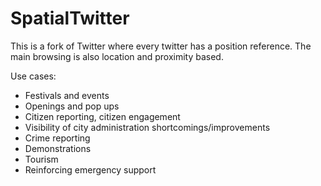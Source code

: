 # SpatialTwitter

This is a fork of Twitter where every twitter has a position reference. The main browsing is also location and proximity based. 

Use cases:
* Festivals and events
* Openings and pop ups
* Citizen reporting, citizen engagement
* Visibility of city administration shortcomings/improvements
* Crime reporting
* Demonstrations
* Tourism
* Reinforcing emergency support
